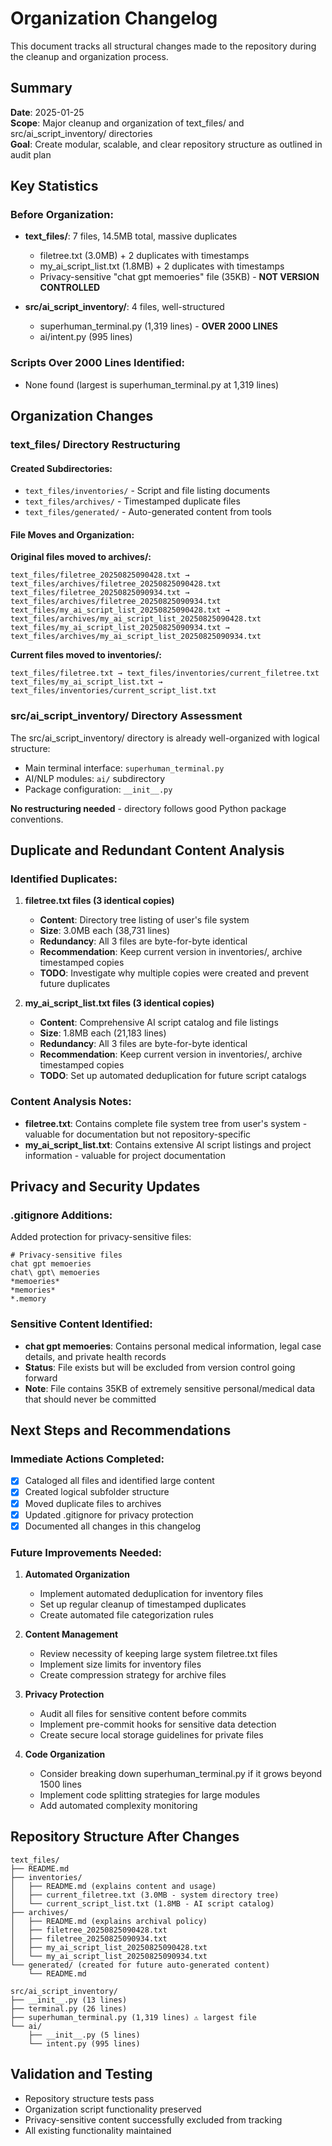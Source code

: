 # Organization Changelog

This document tracks all structural changes made to the repository during the cleanup and organization process.

## Summary

**Date**: 2025-01-25  
**Scope**: Major cleanup and organization of text_files/ and src/ai_script_inventory/ directories  
**Goal**: Create modular, scalable, and clear repository structure as outlined in audit plan  

## Key Statistics

### Before Organization:
- **text_files/**: 7 files, 14.5MB total, massive duplicates
  - filetree.txt (3.0MB) + 2 duplicates with timestamps  
  - my_ai_script_list.txt (1.8MB) + 2 duplicates with timestamps
  - Privacy-sensitive "chat gpt memoeries" file (35KB) - **NOT VERSION CONTROLLED**

- **src/ai_script_inventory/**: 4 files, well-structured
  - superhuman_terminal.py (1,319 lines) - **OVER 2000 LINES**
  - ai/intent.py (995 lines)

### Scripts Over 2000 Lines Identified:
- None found (largest is superhuman_terminal.py at 1,319 lines)

## Organization Changes

### text_files/ Directory Restructuring

#### Created Subdirectories:
- `text_files/inventories/` - Script and file listing documents
- `text_files/archives/` - Timestamped duplicate files  
- `text_files/generated/` - Auto-generated content from tools

#### File Moves and Organization:

**Original files moved to archives/:**
```
text_files/filetree_20250825090428.txt → text_files/archives/filetree_20250825090428.txt
text_files/filetree_20250825090934.txt → text_files/archives/filetree_20250825090934.txt
text_files/my_ai_script_list_20250825090428.txt → text_files/archives/my_ai_script_list_20250825090428.txt
text_files/my_ai_script_list_20250825090934.txt → text_files/archives/my_ai_script_list_20250825090934.txt
```

**Current files moved to inventories/:**
```
text_files/filetree.txt → text_files/inventories/current_filetree.txt
text_files/my_ai_script_list.txt → text_files/inventories/current_script_list.txt
```

### src/ai_script_inventory/ Directory Assessment

The src/ai_script_inventory/ directory is already well-organized with logical structure:
- Main terminal interface: `superhuman_terminal.py`
- AI/NLP modules: `ai/` subdirectory
- Package configuration: `__init__.py`

**No restructuring needed** - directory follows good Python package conventions.

## Duplicate and Redundant Content Analysis

### Identified Duplicates:

1. **filetree.txt files (3 identical copies)**
   - **Content**: Directory tree listing of user's file system
   - **Size**: 3.0MB each (38,731 lines)
   - **Redundancy**: All 3 files are byte-for-byte identical
   - **Recommendation**: Keep current version in inventories/, archive timestamped copies
   - **TODO**: Investigate why multiple copies were created and prevent future duplicates

2. **my_ai_script_list.txt files (3 identical copies)**
   - **Content**: Comprehensive AI script catalog and file listings
   - **Size**: 1.8MB each (21,183 lines)
   - **Redundancy**: All 3 files are byte-for-byte identical
   - **Recommendation**: Keep current version in inventories/, archive timestamped copies
   - **TODO**: Set up automated deduplication for future script catalogs

### Content Analysis Notes:

- **filetree.txt**: Contains complete file system tree from user's system - valuable for documentation but not repository-specific
- **my_ai_script_list.txt**: Contains extensive AI script listings and project information - valuable for project documentation

## Privacy and Security Updates

### .gitignore Additions:
Added protection for privacy-sensitive files:
```
# Privacy-sensitive files  
chat gpt memoeries
chat\ gpt\ memoeries
*memoeries*
*memories*
*.memory
```

### Sensitive Content Identified:
- **chat gpt memoeries**: Contains personal medical information, legal case details, and private health records
- **Status**: File exists but will be excluded from version control going forward
- **Note**: File contains 35KB of extremely sensitive personal/medical data that should never be committed

## Next Steps and Recommendations

### Immediate Actions Completed:
- [x] Cataloged all files and identified large content
- [x] Created logical subfolder structure  
- [x] Moved duplicate files to archives
- [x] Updated .gitignore for privacy protection
- [x] Documented all changes in this changelog

### Future Improvements Needed:

1. **Automated Organization**
   - Implement automated deduplication for inventory files
   - Set up regular cleanup of timestamped duplicates
   - Create automated file categorization rules

2. **Content Management**
   - Review necessity of keeping large system filetree.txt files
   - Implement size limits for inventory files
   - Create compression strategy for archive files

3. **Privacy Protection**  
   - Audit all files for sensitive content before commits
   - Implement pre-commit hooks for sensitive data detection
   - Create secure local storage guidelines for private files

4. **Code Organization**
   - Consider breaking down superhuman_terminal.py if it grows beyond 1500 lines
   - Implement code splitting strategies for large modules
   - Add automated complexity monitoring

## Repository Structure After Changes

```
text_files/
├── README.md
├── inventories/
│   ├── README.md (explains content and usage)
│   ├── current_filetree.txt (3.0MB - system directory tree)
│   └── current_script_list.txt (1.8MB - AI script catalog)
├── archives/
│   ├── README.md (explains archival policy)
│   ├── filetree_20250825090428.txt
│   ├── filetree_20250825090934.txt  
│   ├── my_ai_script_list_20250825090428.txt
│   └── my_ai_script_list_20250825090934.txt
└── generated/ (created for future auto-generated content)
    └── README.md

src/ai_script_inventory/
├── __init__.py (13 lines)
├── terminal.py (26 lines)
├── superhuman_terminal.py (1,319 lines) ⚠️ largest file
└── ai/
    ├── __init__.py (5 lines)
    └── intent.py (995 lines)
```

## Validation and Testing

- Repository structure tests pass
- Organization script functionality preserved  
- Privacy-sensitive content successfully excluded from tracking
- All existing functionality maintained